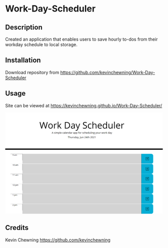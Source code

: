 # Work-Day-Scheduler

## Description

Created an application that enables users to save hourly to-dos from their workday schedule to local storage.

## Installation

Download repository from https://github.com/kevinchewning/Work-Day-Scheduler

## Usage

Site can be viewed at https://kevinchewning.github.io/Work-Day-Scheduler/

![Site Screenshot](wds-screenshot.PNG)

## Credits

Kevin Chewning https://github.com/kevinchewning
